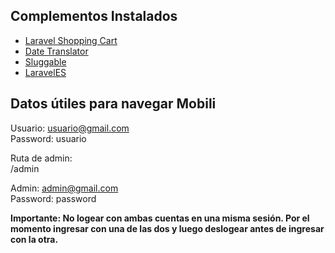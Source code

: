 ## Complementos Instalados

- [Laravel Shopping Cart](https://github.com/hardevine/LaravelShoppingcart)
- [Date Translator](https://github.com/jenssegers/date)
- [Sluggable](https://github.com/cviebrock/eloquent-sluggable)
- [LaravelES](https://github.com/Laraveles/spanish)

## Datos útiles para navegar Mobili

Usuario: usuario@gmail.com <br>
Password: usuario

Ruta de admin:<br>
/admin

Admin: admin@gmail.com<br>
Password: password

**Importante: No logear con ambas cuentas en una misma sesión. Por el momento ingresar con una de las dos y luego deslogear antes de ingresar con la otra.**